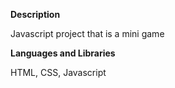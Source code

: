 **Description**

Javascript project that is a mini game

**Languages and Libraries**

HTML, CSS, Javascript
